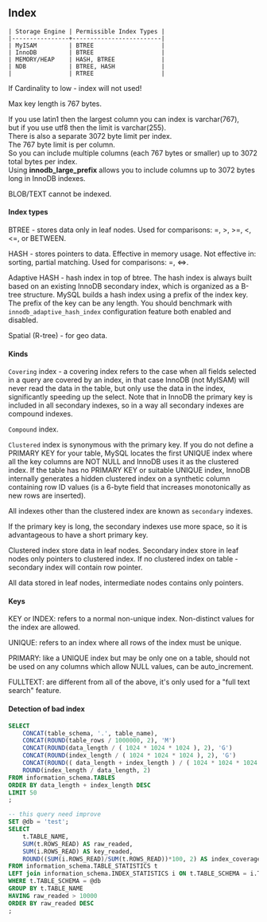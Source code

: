 Index
-

````
| Storage Engine | Permissible Index Types |
|----------------+-------------------------|
| MyISAM         | BTREE                   |
| InnoDB         | BTREE                   |
| MEMORY/HEAP    | HASH, BTREE             |
| NDB            | BTREE, HASH             |
|                | RTREE                   |
````

If Cardinality to low - index will not used!

Max key length is 767 bytes.

If you use latin1 then the largest column you can index is varchar(767),
<br>but if you use utf8 then the limit is varchar(255).
<br>There is also a separate 3072 byte limit per index.
<br>The 767 byte limit is per column.
<br>So you can include multiple columns (each 767 bytes or smaller) up to 3072 total bytes per index.
<br>Using **innodb_large_prefix** allows you to include columns up to 3072 bytes long in InnoDB indexes.

BLOB/TEXT cannot be indexed.

#### Index types

BTREE - stores data only in leaf nodes.
Used for comparisons: =, >, >=, <, <=, or BETWEEN.

HASH - stores pointers to data. Effective in memory usage.
Not effective in: sorting, partial matching.
Used for comparisons: =, <=>.

Adaptive HASH - hash index in top of btree.
The hash index is always built based on an existing InnoDB secondary index,
which is organized as a B-tree structure.
MySQL builds a hash index using a prefix of the index key. The prefix of the key can be any length.
You should benchmark with `innodb_adaptive_hash_index` configuration feature both enabled and disabled.

Spatial (R-tree) - for geo data.

#### Kinds

`Covering` index - a covering index refers to the case
when all fields selected in a query are covered by an index,
in that case InnoDB (not MyISAM) will never read the data in the table,
but only use the data in the index, significantly speeding up the select.
Note that in InnoDB the primary key is included in all secondary indexes,
so in a way all secondary indexes are compound indexes.

`Compound` index.

`Clustered` index is synonymous with the primary key.
If you do not define a PRIMARY KEY for your table,
MySQL locates the first UNIQUE index where all the key columns are NOT NULL
and InnoDB uses it as the clustered index.
If the table has no PRIMARY KEY or suitable UNIQUE index,
InnoDB internally generates a hidden clustered index on a synthetic column containing row ID values
(is a 6-byte field that increases monotonically as new rows are inserted).

All indexes other than the clustered index are known as `secondary` indexes.

If the primary key is long, the secondary indexes use more space,
so it is advantageous to have a short primary key.

Clustered index store data in leaf nodes.
Secondary index store in leaf nodes only pointers to clustered index.
If no clustered index on table - secondary index will contain row pointer.

All data stored in leaf nodes, intermediate nodes contains only pointers.

#### Keys

KEY or INDEX: refers to a normal non-unique index.
Non-distinct values for the index are allowed.

UNIQUE: refers to an index where all rows of the index must be unique.

PRIMARY: like a UNIQUE index but may be only one on a table,
should not be used on any columns which allow NULL values, can be auto_increment.

FULLTEXT: are different from all of the above, it's only used for a "full text search" feature.

#### Detection of bad index

````sql
SELECT
    CONCAT(table_schema, '.', table_name),
    CONCAT(ROUND(table_rows / 1000000, 2), 'M')                                    rows,
    CONCAT(ROUND(data_length / ( 1024 * 1024 * 1024 ), 2), 'G')                    data,
    CONCAT(ROUND(index_length / ( 1024 * 1024 * 1024 ), 2), 'G')                   idx,
    CONCAT(ROUND(( data_length + index_length ) / ( 1024 * 1024 * 1024 ), 2), 'G') total_size,
    ROUND(index_length / data_length, 2)                                           idx_frac
FROM information_schema.TABLES
ORDER BY data_length + index_length DESC
LIMIT 50
;

-- this query need improve
SET @db = 'test';
SELECT
    t.TABLE_NAME,
    SUM(t.ROWS_READ) AS raw_readed,
    SUM(i.ROWS_READ) AS key_readed,
    ROUND((SUM(i.ROWS_READ)/SUM(t.ROWS_READ))*100, 2) AS index_coverage
FROM information_schema.TABLE_STATISTICS t
LEFT join information_schema.INDEX_STATISTICS i ON t.TABLE_SCHEMA = i.TABLE_SCHEMA AND t.TABLE_NAME = i.TABLE_NAME
WHERE t.TABLE_SCHEMA = @db
GROUP BY t.TABLE_NAME
HAVING raw_readed > 10000
ORDER BY raw_readed DESC
;
````
